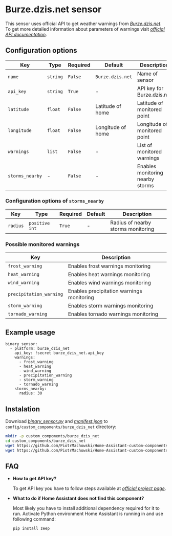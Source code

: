 # Burze.dzis.net sensor

This sensor uses official API to get weather warnings from [*Burze.dzis.net*](https://burze.dzis.net/). To get more detailed information about parameters of warnings visit [*official API documentation*](https://burze.dzis.net/soap.php?WSDL).

## Configuration options

| Key | Type | Required | Default | Description |
| --- | --- | --- | --- | --- |
| `name` | `string` | `False` | `Burze.dzis.net` | Name of sensor |
| `api_key` | `string` | `True` | - | API key for Burze.dzis.net |
| `latitude` | `float` | `False` | Latitude of home | Latitude of monitored point |
| `longitude` | `float` | `False` | Longitude of home | Longitude of monitored point |
| `warnings` | `list` | `False` | - | List of monitored warnings |
| `storms_nearby` | - | `False` | - | Enables monitoring nearby storms |

### Configuration options of `storms_nearby`

| Key | Type | Required | Default | Description |
| --- | --- | --- | --- | --- |
| `radius` | `positive int` | `True` | - | Radius of nearby storms monitoring |

### Possible monitored warnings

| Key | Description |
| --- | --- | 
| `frost_warning` | Enables frost warnings monitoring |
| `heat_warning` | Enables heat warnings monitoring |
| `wind_warning` | Enables wind warnings monitoring |
| `precipitation_warning` | Enables precipitation warnings monitoring |
| `storm_warning` | Enables storm warnings monitoring |
| `tornado_warning` | Enables tornado warnings monitoring |

## Example usage

```
binary_sensor:
  - platform: burze_dzis_net
    api_key: !secret burze_dzis_net.api_key
    warnings:
      - frost_warning
      - heat_warning
      - wind_warning
      - precipitation_warning
      - storm_warning
      - tornado_warning
    storms_nearby:
      radius: 30
```

## Instalation

Download [*binary_sensor.py*](https://github.com/PiotrMachowski/Home-Assistant-custom-components-Burze.dzis.net/raw/master/binary_sensor.py) and [*manifest.json*](https://github.com/PiotrMachowski/Home-Assistant-custom-components-Burze.dzis.net/raw/master/manifest.json) to `config/custom_compoments/burze_dzis_net` directory:
```bash
mkdir -p custom_compoments/burze_dzis_net
cd custom_compoments/burze_dzis_net
wget https://github.com/PiotrMachowski/Home-Assistant-custom-components-Burze.dzis.net/raw/master/binary_sensor.py
wget https://github.com/PiotrMachowski/Home-Assistant-custom-components-Burze.dzis.net/raw/master/manifest.json
```

## FAQ

* **How to get API key?**
  
  To get API key you have to follow steps available at [*official project page*](https://burze.dzis.net/?page=api_interfejs).

* **What to do if Home Assistant does not find this component?**

  Most likely you have to install additional dependency required for it to run. Activate Python environment Home Assistant is running in and use following command:
  ```bash
  pip install zeep
  ```